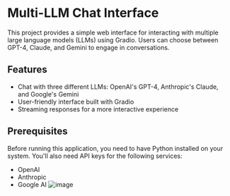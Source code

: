 # Multi-LLM Chat Interface

This project provides a simple web interface for interacting with multiple large language models (LLMs) using Gradio. Users can choose between GPT-4, Claude, and Gemini to engage in conversations.

## Features

- Chat with three different LLMs: OpenAI's GPT-4, Anthropic's Claude, and Google's Gemini
- User-friendly interface built with Gradio
- Streaming responses for a more interactive experience

## Prerequisites

Before running this application, you need to have Python installed on your system. You'll also need API keys for the following services:

- OpenAI
- Anthropic
- Google AI
![image](https://github.com/user-attachments/assets/4cd4122b-6021-47e7-8969-9533fcc369b6)

